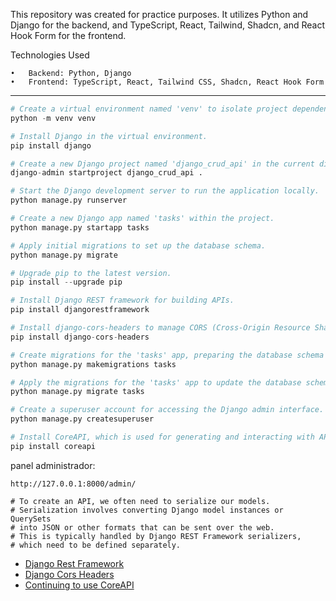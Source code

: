 
This repository was created for practice purposes. It utilizes Python and Django for the backend, and TypeScript, React, Tailwind, Shadcn, and React Hook Form for the frontend.

Technologies Used

	•	Backend: Python, Django
	•	Frontend: TypeScript, React, Tailwind CSS, Shadcn, React Hook Form

-------

```py
# Create a virtual environment named 'venv' to isolate project dependencies.
python -m venv venv

# Install Django in the virtual environment.
pip install django

# Create a new Django project named 'django_crud_api' in the current directory.
django-admin startproject django_crud_api .

# Start the Django development server to run the application locally.
python manage.py runserver

# Create a new Django app named 'tasks' within the project.
python manage.py startapp tasks

# Apply initial migrations to set up the database schema.
python manage.py migrate

# Upgrade pip to the latest version.
pip install --upgrade pip

# Install Django REST framework for building APIs.
pip install djangorestframework

# Install django-cors-headers to manage CORS (Cross-Origin Resource Sharing) in your Django project.
pip install django-cors-headers

# Create migrations for the 'tasks' app, preparing the database schema based on the models.
python manage.py makemigrations tasks

# Apply the migrations for the 'tasks' app to update the database schema.
python manage.py migrate tasks

# Create a superuser account for accessing the Django admin interface.
python manage.py createsuperuser

# Install CoreAPI, which is used for generating and interacting with APIs in Django.
pip install coreapi
```

panel administrador:
```
http://127.0.0.1:8000/admin/
```

    # To create an API, we often need to serialize our models.
    # Serialization involves converting Django model instances or QuerySets
    # into JSON or other formats that can be sent over the web. 
    # This is typically handled by Django REST Framework serializers, 
    # which need to be defined separately.

- [Django Rest Framework](https://www.django-rest-framework.org/#installation)
- [Django Cors Headers](https://pypi.org/project/django-cors-headers/)
- [Continuing to use CoreAPI](https://www.django-rest-framework.org/community/3.10-announcement/)